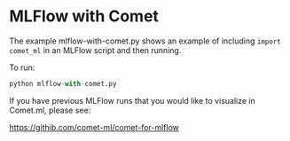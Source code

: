 # MLFlow with Comet

The example mlflow-with-comet.py shows an example of including `import comet_ml` in an MLFlow script and then running.

To run:

```python
python mlflow-with-comet.py
```

If you have previous MLFlow runs that you would like to visualize in Comet.ml, please see:

https://githib.com/comet-ml/comet-for-mlflow

